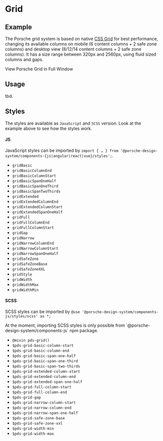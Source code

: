 # Grid

<TableOfContents></TableOfContents>

## Example

The Porsche grid system is based on native [CSS Grid](https://css-tricks.com/snippets/css/complete-guide-grid/) for best
performance, changing its available columns on mobile (6 content columns + 2 safe zone columns) and desktop view
(8/12/14 content columns + 2 safe zone columns). It has a size range between 320px and 2560px, using fluid sized columns
and gaps.

<p-link href="patterns/design-tokens/example/grid" target="_blank" variant="secondary">View Porsche Grid in Full
Window</p-link>

<Playground :frameworkMarkup="codeExample">
  <ExampleDesignTokensGrid />
</Playground>

## Usage

tbd.

## Styles

The styles are available as `JavaScript` and `SCSS` version. Look at the example above to see how the styles work.

#### JS

JavaScript styles can be imported by
`import { … } from '@porsche-design-system/components-{js|angular|react|vue}/styles';`.

- `gridBasic`
- `gridBasicColumnEnd`
- `gridBasicColumnStart`
- `gridBasicSpanOneHalf`
- `gridBasicSpanOneThird`
- `gridBasicSpanTwoThirds`
- `gridExtended`
- `gridExtendedColumnEnd`
- `gridExtendedColumnStart`
- `gridExtendedSpanOneHalf`
- `gridFull`
- `gridFullColumnEnd`
- `gridFullColumnStart`
- `gridGap`
- `gridNarrow`
- `gridNarrowColumnEnd`
- `gridNarrowColumnStart`
- `gridNarrowSpanOneHalf`
- `gridSafeZone`
- `gridSafeZoneBase`
- `gridSafeZoneXXL`
- `gridStyle`
- `gridWidth`
- `gridWidthMax`
- `gridWidthMin`

#### SCSS

SCSS styles can be imported by `@use '@porsche-design-system/components-js/styles/scss' as *;`

<p-inline-notification heading="Important note" state="warning" persistent="true">
 At the moment, importing SCSS styles is only possible from `@porsche-design-system/components-js` npm package.
</p-inline-notification>

- `@mixin pds-grid()`
- `$pds-grid-basic-column-start`
- `$pds-grid-basic-column-end`
- `$pds-grid-basic-span-one-half`
- `$pds-grid-basic-span-one-third`
- `$pds-grid-basic-span-two-thirds`
- `$pds-grid-extended-column-start`
- `$pds-grid-extended-column-end`
- `$pds-grid-extended-span-one-half`
- `$pds-grid-full-column-start`
- `$pds-grid-full-column-end`
- `$pds-grid-gap`
- `$pds-grid-narrow-column-start`
- `$pds-grid-narrow-column-end`
- `$pds-grid-narrow-span-one-half`
- `$pds-grid-safe-zone-base`
- `$pds-grid-safe-zone-xxl`
- `$pds-grid-width-min`
- `$pds-grid-width-max`

<script lang="ts">
import Vue from 'vue';
import Component from 'vue-class-component';
import { getDesignTokensGridCodeSamples } from '@porsche-design-system/shared';
import ExampleDesignTokensGrid from '@/pages/patterns/design-tokens/example-grid.vue';

@Component({
  components: {
    ExampleDesignTokensGrid
  },
})
export default class Code extends Vue {
  codeExample = getDesignTokensGridCodeSamples();
}
</script>
